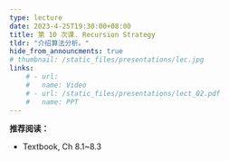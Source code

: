 ```yaml
---
type: lecture
date: 2023-4-25T19:30:00+08:00
title: 第 10 次课. Recursion Strategy
tldr: "介绍算法分析。"
hide_from_announcments: true
# thumbnail: /static_files/presentations/lec.jpg
links:
    # - url:
    #   name: Video
    # - url: /static_files/presentations/lect_02.pdf
    #   name: PPT
---
```


**推荐阅读：**

- Textbook, Ch 8.1~8.3
